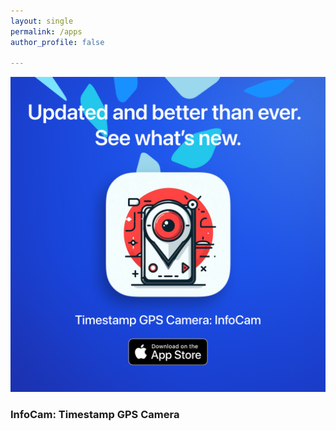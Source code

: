 ```yaml
---
layout: single
permalink: /apps
author_profile: false

---
```



<div class="rounded-rectangle">
    <img src="assets/timestamp_gps_camera_info_cam-1080x1080.png" alt="InfoCam app icon">
    <h3> InfoCam: Timestamp GPS Camera</h3>
</div>